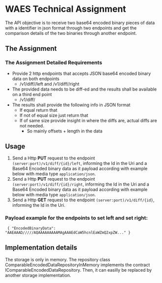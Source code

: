 # WAES Technical Assignment

The API objective is to receive two base64 encoded binary pieces of data with a identifier in json format through two endpoints and get the comparison details of the two binaries through another endpoint.

## The Assignment

### The Assignment Detailed Requirements

- Provide 2 http endpoints that accepts JSON base64 encoded binary data on both endpoints
    - <host>/v1/diff/<ID>/left and <host>/v1/diff/<ID>/right
- The provided data needs to be diff-ed and the results shall be available on a third end point
    - <host>/v1/diff/<ID>
- The results shall provide the following info in JSON format
    - If equal return that
    - If not of equal size just return that
    - If of same size provide insight in where the diffs are, actual diffs are not needed.
        - So mainly offsets + length in the data
				
## Usage

1. Send a Http **PUT** request to the endpoint `(server:port)/v1/diff/{id}/left`, informing the Id in the Uri and a Base64 Encoded binary data as it payload according with example below with media type `application/json`.
2. Send a Http **PUT** request to the endpoint `(server:port)/v1/diff/{id}/right`, informing the Id in the Uri and a Base64 Encoded binary data as it payload according with example below with media type `application/json`.
3. Send a Http **GET** request to the endpoint `(server:port)/v1/diff/{id}`, informing the Id in the Uri.

### Payload example for the endpoints to set left and set right:
` { "EncodedBinaryData": "AAEAAAD/////AQAAAAAAAAAMAgAAAEdCaW5hcnlEaWZmQ2xpZW..." }`

## Implementation details

The storage is only in memory.
The repository class ComparableEncodedDataRepositoryInMemory implements the contract IComparableEncodedDataRepository. Then, it can easilly be replaced by another storage implementation.
